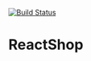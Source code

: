[![Build Status](https://travis-ci.com/dkhansemand/ReactShop.svg?token=7zfrnn3pcjfRTTxMab2n&branch=master)](https://travis-ci.com/dkhansemand/ReactShop)

# ReactShop